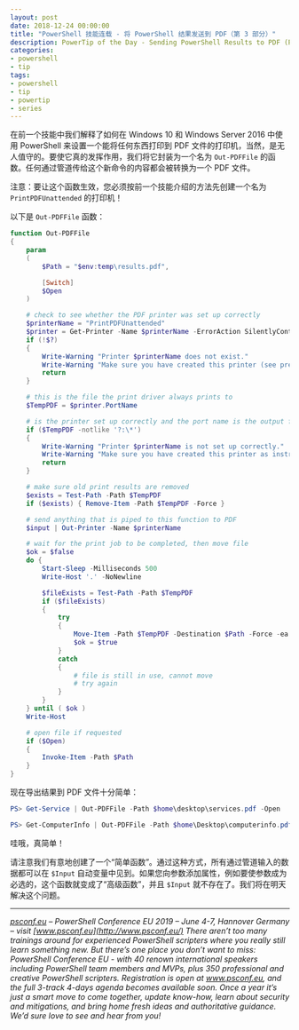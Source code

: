 ```yaml
---
layout: post
date: 2018-12-24 00:00:00
title: "PowerShell 技能连载 - 将 PowerShell 结果发送到 PDF（第 3 部分）"
description: PowerTip of the Day - Sending PowerShell Results to PDF (Part 3)
categories:
- powershell
- tip
tags:
- powershell
- tip
- powertip
- series
---
```

在前一个技能中我们解释了如何在 Windows 10 和 Windows Server 2016 中使用 PowerShell 来设置一个能将任何东西打印到 PDF 文件的打印机，当然，是无人值守的。要使它真的发挥作用，我们将它封装为一个名为 `Out-PDFFile` 的函数。任何通过管道传给这个新命令的内容都会被转换为一个 PDF 文件。

注意：要让这个函数生效，您必须按前一个技能介绍的方法先创建一个名为 `PrintPDFUnattended` 的打印机！

以下是 `Out-PDFFile` 函数：

```powershell
function Out-PDFFile
{
    param
    (
        $Path = "$env:temp\results.pdf",

        [Switch]
        $Open
    )

    # check to see whether the PDF printer was set up correctly
    $printerName = "PrintPDFUnattended"
    $printer = Get-Printer -Name $printerName -ErrorAction SilentlyContinue
    if (!$?)
    {
        Write-Warning "Printer $printerName does not exist."
        Write-Warning "Make sure you have created this printer (see previous tips)!"
        return
    }

    # this is the file the print driver always prints to
    $TempPDF = $printer.PortName

    # is the printer set up correctly and the port name is the output file path?
    if ($TempPDF -notlike '?:\*')
    {
        Write-Warning "Printer $printerName is not set up correctly."
        Write-Warning "Make sure you have created this printer as instructed (see previous tips)!"
        return
    }

    # make sure old print results are removed
    $exists = Test-Path -Path $TempPDF
    if ($exists) { Remove-Item -Path $TempPDF -Force }

    # send anything that is piped to this function to PDF
    $input | Out-Printer -Name $printerName

    # wait for the print job to be completed, then move file
    $ok = $false
    do {
        Start-Sleep -Milliseconds 500
        Write-Host '.' -NoNewline

        $fileExists = Test-Path -Path $TempPDF
        if ($fileExists)
        {
            try
            {
                Move-Item -Path $TempPDF -Destination $Path -Force -ea Stop
                $ok = $true
            }
            catch
            {
                # file is still in use, cannot move
                # try again
            }
        }
    } until ( $ok )
    Write-Host

    # open file if requested
    if ($Open)
    {
        Invoke-Item -Path $Path
    }
}
```

现在导出结果到 PDF 文件十分简单：

```powershell
PS> Get-Service | Out-PDFFile -Path $home\desktop\services.pdf -Open

PS> Get-ComputerInfo | Out-PDFFile -Path $home\Desktop\computerinfo.pdf -Open
```

哇哦，真简单！

请注意我们有意地创建了一个“简单函数”。通过这种方式，所有通过管道输入的数据都可以在 `$Input` 自动变量中见到。如果您向参数添加属性，例如要使参数成为必选的，这个函数就变成了“高级函数”，并且 `$Input` 就不存在了。我们将在明天解决这个问题。

- - -

_[psconf.eu](http://www.psconf.eu/) – PowerShell Conference EU 2019 – June 4-7, Hannover Germany – visit [www.psconf.eu](http://www.psconf.eu/) There aren’t too many trainings around for experienced PowerShell scripters where you really still learn something new. But there’s one place you don’t want to miss: PowerShell Conference EU - with 40 renown international speakers including PowerShell team members and MVPs, plus 350 professional and creative PowerShell scripters. Registration is open at www.psconf.eu, and the full 3-track 4-days agenda becomes available soon. Once a year it’s just a smart move to come together, update know-how, learn about security and mitigations, and bring home fresh ideas and authoritative guidance. We’d sure love to see and hear from you!_

<!--本文国际来源：[Sending PowerShell Results to PDF (Part 3)](https://community.idera.com/database-tools/powershell/powertips/b/tips/posts/sending-powershell-results-to-pdf-part-3)-->
